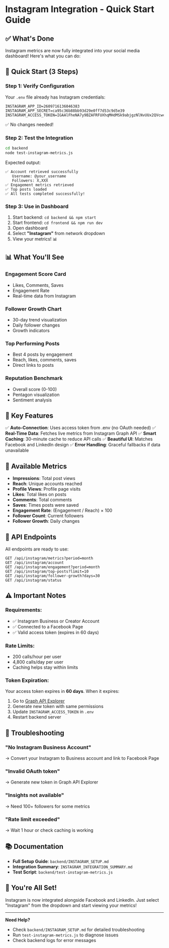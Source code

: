 # Instagram Integration - Quick Start Guide

## ✅ What's Done

Instagram metrics are now fully integrated into your social media dashboard! Here's what you can do:

## 🚀 Quick Start (3 Steps)

### Step 1: Verify Configuration
Your `.env` file already has Instagram credentials:
```env
INSTAGRAM_APP_ID=2609716136046383
INSTAGRAM_APP_SECRET=ca95c36b88bb93d29e0ff7d53c9d5e39
INSTAGRAM_ACCESS_TOKEN=IGAAlFheNA7y9BZAFRFUXhqMHdMSk9abjgzNlNvUUx2QVcwclM5TlhudDJlNlZADVEtic2EzODhRMGNIWjNtc0JoaHJDRTZAWQk1xMl9LS3hSNDViUHk0ZAWZAnZAksya3FqVHJHTHlwMFpwaDdxdXpYdlhxa3oySDRnZAWhiQ0VGdFgxQQZDZD
```
✅ No changes needed!

### Step 2: Test the Integration
```bash
cd backend
node test-instagram-metrics.js
```

Expected output:
```
✅ Account retrieved successfully
   Username: @your_username
   Followers: X,XXX
✅ Engagement metrics retrieved
✅ Top posts loaded
✅ All tests completed successfully!
```

### Step 3: Use in Dashboard
1. Start backend: `cd backend && npm start`
2. Start frontend: `cd frontend && npm run dev`
3. Open dashboard
4. Select **"Instagram"** from network dropdown
5. View your metrics! 📊

## 📊 What You'll See

### Engagement Score Card
- Likes, Comments, Saves
- Engagement Rate
- Real-time data from Instagram

### Follower Growth Chart
- 30-day trend visualization
- Daily follower changes
- Growth indicators

### Top Performing Posts
- Best 4 posts by engagement
- Reach, likes, comments, saves
- Direct links to posts

### Reputation Benchmark
- Overall score (0-100)
- Pentagon visualization
- Sentiment analysis

## 🎯 Key Features

✅ **Auto-Connection**: Uses access token from .env (no OAuth needed)
✅ **Real-Time Data**: Fetches live metrics from Instagram Graph API
✅ **Smart Caching**: 30-minute cache to reduce API calls
✅ **Beautiful UI**: Matches Facebook and LinkedIn design
✅ **Error Handling**: Graceful fallbacks if data unavailable

## 📱 Available Metrics

- **Impressions**: Total post views
- **Reach**: Unique accounts reached
- **Profile Views**: Profile page visits
- **Likes**: Total likes on posts
- **Comments**: Total comments
- **Saves**: Times posts were saved
- **Engagement Rate**: (Engagement / Reach) × 100
- **Follower Count**: Current followers
- **Follower Growth**: Daily changes

## 🔧 API Endpoints

All endpoints are ready to use:

```
GET /api/instagram/metrics?period=month
GET /api/instagram/account
GET /api/instagram/engagement?period=month
GET /api/instagram/top-posts?limit=10
GET /api/instagram/follower-growth?days=30
GET /api/instagram/status
```

## ⚠️ Important Notes

### Requirements:
- ✅ Instagram Business or Creator Account
- ✅ Connected to a Facebook Page
- ✅ Valid access token (expires in 60 days)

### Rate Limits:
- 200 calls/hour per user
- 4,800 calls/day per user
- Caching helps stay within limits

### Token Expiration:
Your access token expires in **60 days**. When it expires:
1. Go to [Graph API Explorer](https://developers.facebook.com/tools/explorer/)
2. Generate new token with same permissions
3. Update `INSTAGRAM_ACCESS_TOKEN` in `.env`
4. Restart backend server

## 🐛 Troubleshooting

### "No Instagram Business Account"
→ Convert your Instagram to Business account and link to Facebook Page

### "Invalid OAuth token"
→ Generate new token in Graph API Explorer

### "Insights not available"
→ Need 100+ followers for some metrics

### "Rate limit exceeded"
→ Wait 1 hour or check caching is working

## 📚 Documentation

- **Full Setup Guide**: `backend/INSTAGRAM_SETUP.md`
- **Integration Summary**: `INSTAGRAM_INTEGRATION_SUMMARY.md`
- **Test Script**: `backend/test-instagram-metrics.js`

## 🎉 You're All Set!

Instagram is now integrated alongside Facebook and LinkedIn. Just select "Instagram" from the dropdown and start viewing your metrics!

---

**Need Help?**
- Check `backend/INSTAGRAM_SETUP.md` for detailed troubleshooting
- Run `test-instagram-metrics.js` to diagnose issues
- Check backend logs for error messages
